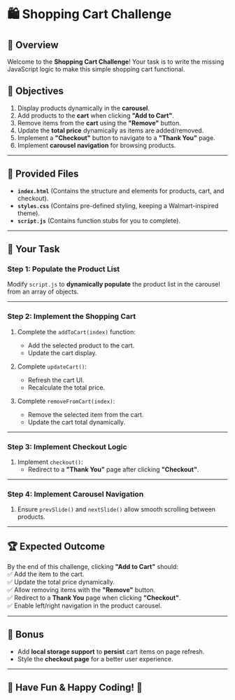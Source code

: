 # 🛍️ Shopping Cart Challenge  

## 📌 Overview  
Welcome to the **Shopping Cart Challenge**! Your task is to write the missing JavaScript logic to make this simple shopping cart functional.  

## 🎯 Objectives  
1. Display products dynamically in the **carousel**.  
2. Add products to the **cart** when clicking **"Add to Cart"**.  
3. Remove items from the **cart** using the **"Remove"** button.  
4. Update the **total price** dynamically as items are added/removed.  
5. Implement a **"Checkout"** button to navigate to a **"Thank You"** page.  
6. Implement **carousel navigation** for browsing products.  

---

## 📂 Provided Files  

- **`index.html`** (Contains the structure and elements for products, cart, and checkout).  
- **`styles.css`** (Contains pre-defined styling, keeping a Walmart-inspired theme).  
- **`script.js`** (Contains function stubs for you to complete).  

---

## 🚀 Your Task  

### **Step 1: Populate the Product List**  
Modify `script.js` to **dynamically populate** the product list in the carousel from an array of objects.  

---

### **Step 2: Implement the Shopping Cart**  
1. Complete the `addToCart(index)` function:  
   - Add the selected product to the cart.  
   - Update the cart display.  

2. Complete `updateCart()`:  
   - Refresh the cart UI.  
   - Recalculate the total price.  

3. Complete `removeFromCart(index)`:  
   - Remove the selected item from the cart.  
   - Update the cart total dynamically.  

---

### **Step 3: Implement Checkout Logic**  
1. Implement `checkout()`:  
   - Redirect to a **"Thank You"** page after clicking **"Checkout"**.  

---

### **Step 4: Implement Carousel Navigation**  
1. Ensure `prevSlide()` and `nextSlide()` allow smooth scrolling between products.  

---

## 🏆 Expected Outcome  
By the end of this challenge, clicking **"Add to Cart"** should:  
✅ Add the item to the cart.  
✅ Update the total price dynamically.  
✅ Allow removing items with the **"Remove"** button.  
✅ Redirect to a **Thank You** page when clicking **"Checkout"**.  
✅ Enable left/right navigation in the product carousel.  

---

## 🔗 Bonus  
- Add **local storage support** to **persist** cart items on page refresh.  
- Style the **checkout page** for a better user experience.  

---

## 🎉 Have Fun & Happy Coding! 🚀  
